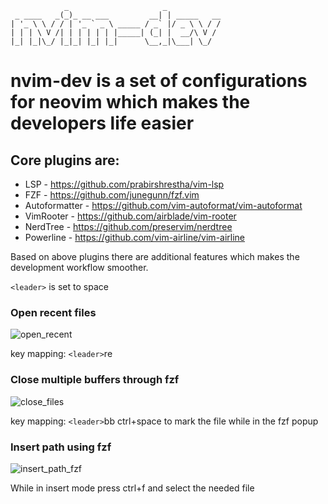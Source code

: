 
```
            _                     _            
 _ ____   _(_)_ __ ___         __| | _____   __
| '_ \ \ / / | '_ ` _ \ _____ / _` |/ _ \ \ / /
| | | \ V /| | | | | | |_____| (_| |  __/\ V / 
|_| |_|\_/ |_|_| |_| |_|      \__,_|\___| \_/  

```
  
# nvim-dev is a set of configurations for neovim which makes the developers life easier

## Core plugins are:
* LSP - https://github.com/prabirshrestha/vim-lsp
* FZF - https://github.com/junegunn/fzf.vim
* Autoformatter - https://github.com/vim-autoformat/vim-autoformat
* VimRooter - https://github.com/airblade/vim-rooter
* NerdTree - https://github.com/preservim/nerdtree
* Powerline - https://github.com/vim-airline/vim-airline



Based on above plugins there are additional features which makes the development workflow smoother.

```<leader>``` is set to space


### Open recent files
![open_recent](https://user-images.githubusercontent.com/976614/131179989-1b11ff36-a31a-4ceb-83fb-741d624d7192.gif)

key mapping: ```<leader>```re

            
### Close multiple buffers through fzf
![close_files](https://user-images.githubusercontent.com/976614/131180182-5cd8b38c-a2e6-4625-aae2-093d95da5aa2.gif)
            
key mapping: ```<leader>```bb
ctrl+space to mark the file while in the fzf popup
        
            
### Insert path using fzf
![insert_path_fzf](https://user-images.githubusercontent.com/976614/131183880-07fa5a0b-74fc-4ac0-9115-2ebb3eb9b41d.gif)
            
While in insert mode press ctrl+f and select the needed file
